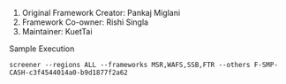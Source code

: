 1. Original Framework Creator: Pankaj Miglani
1. Framework Co-owner: Rishi Singla
1. Maintainer: KuetTai


Sample Execution
```
screener --regions ALL --frameworks MSR,WAFS,SSB,FTR --others F-SMP-CASH-c3f4544014a0-b9d1877f2a62
```